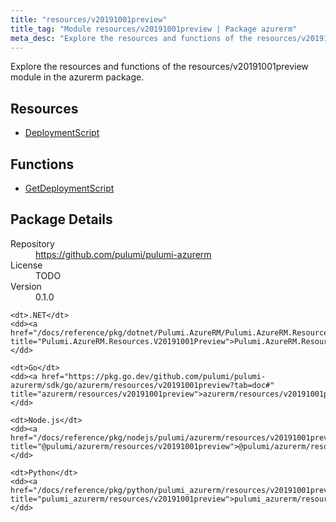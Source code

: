 ```yaml
---
title: "resources/v20191001preview"
title_tag: "Module resources/v20191001preview | Package azurerm"
meta_desc: "Explore the resources and functions of the resources/v20191001preview module in the azurerm package."
---
```


<!-- WARNING: this file was generated by Pulumi Docs Generator. -->
<!-- Do not edit by hand unless you're certain you know what you are doing! -->

Explore the resources and functions of the resources/v20191001preview module in the azurerm package.

<h2 id="resources">Resources</h2>
<ul class="api">
    <li><a href="deploymentscript" title="DeploymentScript"><span class="symbol resource"></span>DeploymentScript</a></li>
</ul>

<h2 id="functions">Functions</h2>
<ul class="api">
    <li><a href="getdeploymentscript" title="GetDeploymentScript"><span class="symbol function"></span>GetDeploymentScript</a></li>
</ul>

<h2 id="package-details">Package Details</h2>
<dl class="package-details">
	<dt>Repository</dt>
	<dd><a href="https://github.com/pulumi/pulumi-azurerm">https://github.com/pulumi/pulumi-azurerm</a></dd>
	<dt>License</dt>
	<dd>TODO</dd>
	<dt>Version</dt>
	<dd>0.1.0</dd>
</dl>



<dl class="tabular">

    <dt>.NET</dt>
    <dd><a href="/docs/reference/pkg/dotnet/Pulumi.AzureRM/Pulumi.AzureRM.Resources.V20191001Preview.html" title="Pulumi.AzureRM.Resources.V20191001Preview">Pulumi.AzureRM.Resources.V20191001Preview</a></dd>

    <dt>Go</dt>
    <dd><a href="https://pkg.go.dev/github.com/pulumi/pulumi-azurerm/sdk/go/azurerm/resources/v20191001preview?tab=doc#" title="azurerm/resources/v20191001preview">azurerm/resources/v20191001preview</a></dd>

    <dt>Node.js</dt>
    <dd><a href="/docs/reference/pkg/nodejs/pulumi/azurerm/resources/v20191001preview/#" title="@pulumi/azurerm/resources/v20191001preview">@pulumi/azurerm/resources/v20191001preview</a></dd>

    <dt>Python</dt>
    <dd><a href="/docs/reference/pkg/python/pulumi_azurerm/resources/v20191001preview" title="pulumi_azurerm/resources/v20191001preview">pulumi_azurerm/resources/v20191001preview</a></dd>

</dl>


